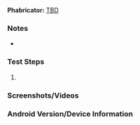 **Phabricator:**
[TBD](https://phabricator.wikimedia.org/TBD)

### Notes
* 

### Test Steps
1. 

### Screenshots/Videos

### Android Version/Device Information
